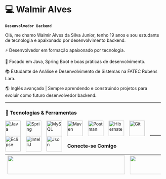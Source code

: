 # 💻 Walmir Alves

**`Desenvolvedor Backend`**

Olá, me chamo Walmir Alves da Silva Junior, tenho 19 anos e sou estudante de tecnologia e apaixonado por desenvolvimento backend.

⚡ Desenvolvedor em formação apaixonado por tecnologia.

🚀 Focado em Java, Spring Boot e boas práticas de desenvolvimento.

📚 Estudante de Análise e Desenvolvimento de Sistemas na FATEC Rubens Lara.

🌎 Inglês avançado | Sempre aprendendo e construindo projetos para evoluir como futuro desenvolvedor backend.

---

### 🤖 Tecnologias & Ferramentas


<img
    align="left" 
    alt="Java"
    title="Java" 
    width="50px" 
    style="padding-right: 14px;"
    src="https://cdn.jsdelivr.net/gh/devicons/devicon@latest/icons/java/java-original.svg"
    >

<img 
    align="left" 
    alt="Spring"
    title="Spring" 
    width="50px" 
    style="padding-right: 14px;"
    src="https://cdn.jsdelivr.net/gh/devicons/devicon@latest/icons/spring/spring-original.svg"/>


<img
 align="left" 
    alt="MySQL"
    title="MySQL" 
    width="50px" 
    style="padding-right: 14px;"
    img src="https://cdn.jsdelivr.net/gh/devicons/devicon@latest/icons/mysql/mysql-original.svg" />


<img
align="left" 
    alt="Maven"
    title="Maven" 
    width="50px" 
    style="padding-right: 14px;"
src="https://cdn.jsdelivr.net/gh/devicons/devicon@latest/icons/maven/maven-original.svg" />

<img
align="left" 
    alt="Postman"
    title="Postman" 
    width="50px" 
    style="padding-right: 14px;"
src="https://cdn.jsdelivr.net/gh/devicons/devicon@latest/icons/postman/postman-original.svg" />

<img 
align="left" 
    alt="Hibernate"
    title="Hibernate" 
    width="50px" 
    style="padding-right: 14px;"
src="https://cdn.jsdelivr.net/gh/devicons/devicon@latest/icons/hibernate/hibernate-original.svg" />

<img
 align="left" 
    alt="Git"
    title="Git" 
    width="50px" 
    style="padding-right: 14px;"
src="https://cdn.jsdelivr.net/gh/devicons/devicon@latest/icons/git/git-original.svg" />


<img
align="left" 
    alt="Eclipse"
    title="Eclipse" 
    width="50px" 
    style="padding-right: 14px;"
src="https://cdn.jsdelivr.net/gh/devicons/devicon@latest/icons/eclipse/eclipse-original.svg" />


<img
align="left" 
    alt="IntelliJ"
    title="IntelliJ" 
    width="50px" 
    style="padding-right: 14px;"
src="https://cdn.jsdelivr.net/gh/devicons/devicon@latest/icons/intellij/intellij-original.svg" />

<img
align="left" 
    alt="Json"
    title="Json" 
    width="50px" 
    style="padding-right: 14px;"
src="https://cdn.jsdelivr.net/gh/devicons/devicon@latest/icons/json/json-original.svg" />

<br>
<br>

***

### Conecte-se Comigo

| [<img src="https://img.shields.io/badge/LinkedIn-0077B5?style=for-the-badge&logo=linkedin&logoColor=white" width="380" height="60" />](**[www.linkedin.com/in/walmir-junior]**) | [<img src="https://img.shields.io/badge/Email-D14836?style=for-the-badge&logo=gmail&logoColor=white" width="380" height="60" />](mailto:**[walmiralves.dev@gmail.com]**) |
| :--- | ---: |



